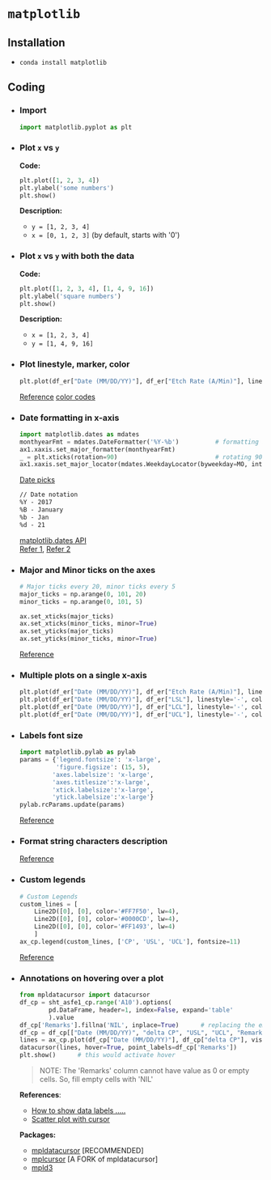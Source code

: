 # `matplotlib`
## Installation
* `conda install matplotlib`

## Coding
* ### Import 
  ```py
  import matplotlib.pyplot as plt
  ```
* ### Plot `x` vs `y`
  **Code:**
  ```py
  plt.plot([1, 2, 3, 4])
  plt.ylabel('some numbers')
  plt.show()
  ```
  **Description:**
  - `y = [1, 2, 3, 4]`
  - `x = [0, 1, 2, 3]` (by default, starts with '0')
  
* ### Plot `x` vs `y` with both the data
  **Code:**  
  ```py
  plt.plot([1, 2, 3, 4], [1, 4, 9, 16])
  plt.ylabel('square numbers')
  plt.show()
  ```
  **Description:**
  - `x = [1, 2, 3, 4]`
  - `y = [1, 4, 9, 16]`  
  
* ### Plot linestyle, marker, color
  ```py
  plt.plot(df_er["Date (MM/DD/YY)"], df_er["Etch Rate (A/Min)"], linestyle='-', marker='o', color='b')
  ```
  [Reference](https://stackoverflow.com/questions/8409095/matplotlib-set-markers-for-individual-points-on-a-line/8409110#8409110)
  [color codes](https://www.rapidtables.com/web/color/html-color-codes.html)
* ### Date formatting in x-axis
  ```py
  import matplotlib.dates as mdates
  monthyearFmt = mdates.DateFormatter('%Y-%b')          # formatting as 2017-Jan
  ax1.xaxis.set_major_formatter(monthyearFmt)
  _ = plt.xticks(rotation=90)                           # rotating 90 counterclockwise
  ax1.xaxis.set_major_locator(mdates.WeekdayLocator(byweekday=MO, interval=2))          # set ticks every 2nd Monday
  ```
  
  [Date picks](https://matplotlib.org/api/dates_api.html#date-tickers)
  ```md
  // Date notation
  %Y - 2017
  %B - January
  %b - Jan
  %d - 21
  ```
  [matplotlib.dates API](https://matplotlib.org/api/dates_api.html) <br/>
  [Refer 1](https://stackoverflow.com/questions/43968985/changing-the-formatting-of-a-datetime-axis-in-matplotlib/43969357#43969357), [Refer 2](https://scentellegher.github.io/programming/2017/05/24/pandas-bar-plot-with-formatted-dates.html)
* ### Major and Minor ticks on the axes
  ```py
  # Major ticks every 20, minor ticks every 5
  major_ticks = np.arange(0, 101, 20)
  minor_ticks = np.arange(0, 101, 5)

  ax.set_xticks(major_ticks)
  ax.set_xticks(minor_ticks, minor=True)
  ax.set_yticks(major_ticks)
  ax.set_yticks(minor_ticks, minor=True)
  ```
  [Reference](https://stackoverflow.com/a/24953575/6774636)
* ### Multiple plots on a single x-axis
  ```py
  plt.plot(df_er["Date (MM/DD/YY)"], df_er["Etch Rate (A/Min)"], linestyle='-', marker='o', markerfacecolor='#008000', color='#FF7F50')    # plot date vs ER
  plt.plot(df_er["Date (MM/DD/YY)"], df_er["LSL"], linestyle='-', color='#0000CD')        # plot date vs LSL
  plt.plot(df_er["Date (MM/DD/YY)"], df_er["LCL"], linestyle='-', color='#FF1493')        # plot date vs LCL 
  plt.plot(df_er["Date (MM/DD/YY)"], df_er["UCL"], linestyle='-', color='#FF1493')        # plot date vs UCL
  ```
* ### Labels font size
  ```py
  import matplotlib.pylab as pylab
  params = {'legend.fontsize': 'x-large',
            'figure.figsize': (15, 5),
           'axes.labelsize': 'x-large',
           'axes.titlesize':'x-large',
           'xtick.labelsize':'x-large',
           'ytick.labelsize':'x-large'}
  pylab.rcParams.update(params)
  ```
  [Reference](https://stackoverflow.com/a/38251497/6774636)
* ### Format string characters description
  [Reference](https://matplotlib.org/2.1.1/api/_as_gen/matplotlib.pyplot.plot.html)
* ### Custom legends
  ```py
  # Custom Legends
  custom_lines = [
      Line2D([0], [0], color='#FF7F50', lw=4),
      Line2D([0], [0], color='#0000CD', lw=4),
      Line2D([0], [0], color='#FF1493', lw=4)        
      ]
  ax_cp.legend(custom_lines, ['CP', 'USL', 'UCL'], fontsize=11)        
  ```
  [Reference](https://matplotlib.org/gallery/text_labels_and_annotations/custom_legends.html)
* ### Annotations on hovering over a plot
  ```py
  from mpldatacursor import datacursor
  df_cp = sht_asfe1_cp.range('A10').options(
          pd.DataFrame, header=1, index=False, expand='table'
          ).value											                # fetch the data from sheet- 'ASFE1-CP'
  df_cp['Remarks'].fillna('NIL', inplace=True)      # replacing the empty cells with 'NIL'
  df_cp = df_cp[["Date (MM/DD/YY)", "delta CP", "USL", "UCL", "Remarks"]]        # The final dataframe with required columns
  lines = ax_cp.plot(df_cp["Date (MM/DD/YY)"], df_cp["delta CP"], visible=False)
  datacursor(lines, hover=True, point_labels=df_cp['Remarks'])
  plt.show()      # this would activate hover 
  ```
  > NOTE: The 'Remarks' column cannot have value as 0 or empty cells. So, fill empty cells with 'NIL'
  
  **References**:
  - [How to show data labels .....](https://stackoverflow.com/questions/21998663/how-to-show-data-labels-when-you-mouse-over-data/22002324#22002324)
  - [Scatter plot with cursor](https://mpld3.github.io/examples/scatter_tooltip.html)
  
  **Packages:**
  - [mpldatacursor](https://anaconda.org/BjornFJohansson/mpldatacursor)  [RECOMMENDED]
  - [mplcursor](https://anaconda.org/conda-forge/mplcursors)  [A FORK of mpldatacursor]
  - [mpld3](https://mpld3.github.io/index.html)
